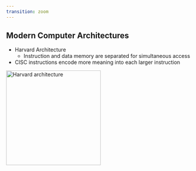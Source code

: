 ```yaml
---
transition: zoom
---
```


## Modern Computer Architectures

- Harvard Architecture
  - Instruction and data memory are separated for simultaneous access  
- CISC instructions encode more meaning into each larger instruction  

<div class="paragraph">
    <p>
        <span class="image">
            <a title="Nessa los / CC BY-SA (https://creativecommons.org/licenses/by-sa/3.0)" href="https://commons.wikimedia.org/wiki/File:Harvard_architecture.svg"><img width="256" alt="Harvard architecture" src="https://upload.wikimedia.org/wikipedia/commons/thumb/3/3f/Harvard_architecture.svg/512px-Harvard_architecture.svg.png"></a>
        </span>
    </p>
</div>
